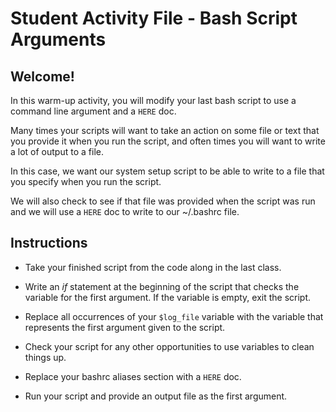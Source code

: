 # Student Activity File - Bash Script Arguments

## Welcome!

In this warm-up activity, you will modify your last bash script to use a command line argument and a `HERE` doc.

Many times your scripts will want to take an action on some file or text that you provide it when you run the script, and often times you will want to write a lot of output to a file.

In this case, we want our system setup script to be able to write to a file that you specify when you run the script.

We will also check to see if that file was provided when the script was run and we will use a `HERE` doc to write to our ~/.bashrc file.

## Instructions

- Take your finished script from the code along in the last class.

- Write an _if_ statement at the beginning of the script that checks the variable for the first argument. If the variable is empty, exit the script.

- Replace all occurrences of your `$log_file` variable with the variable that represents the first argument given to the script.

- Check your script for any other opportunities to use variables to clean things up.

- Replace your bashrc aliases section with a `HERE` doc.

- Run your script and provide an output file as the first argument.